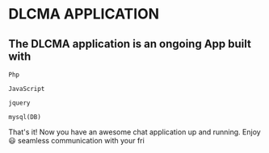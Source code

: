 # DLCMA APPLICATION

## The DLCMA application is an ongoing App built with 

 `Php` 
 
 `JavaScript` 
 
 `jquery`
 
 `mysql(DB)`

 

 


That's it! Now you have an awesome chat application up and running. Enjoy 😃 seamless communication with your fri




